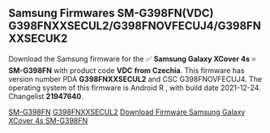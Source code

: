 <h2>Samsung Firmwares SM-G398FN(VDC) G398FNXXSECUL2/G398FNOVFECUJ4/G398FNXXSECUK2</h2>
Download the Samsung firmware for the ✅ <strong>Samsung Galaxy XCover 4s </strong> ⭐ <strong>SM-G398FN</strong> with product code <strong>VDC</strong> <strong> from Czechia</strong>. This firmware has version number PDA <strong>G398FNXXSECUL2</strong> and CSC G398FNOVFECUJ4. The operating system of this firmware is Android R , with build date 2021-12-24. Changelist <strong>21947640</strong>.

[SM-G398FN](https://samfirm.shop/samsung/model/SM-G398FN)
[G398FNXXSECUL2](https://samfirm.shop/samsung/pda/G398FNXXSECUL2)
[Download Firmware Samsung Galaxy XCover 4s SM-G398FN](https://samfirm.shop/samsung/firmware/484984)

